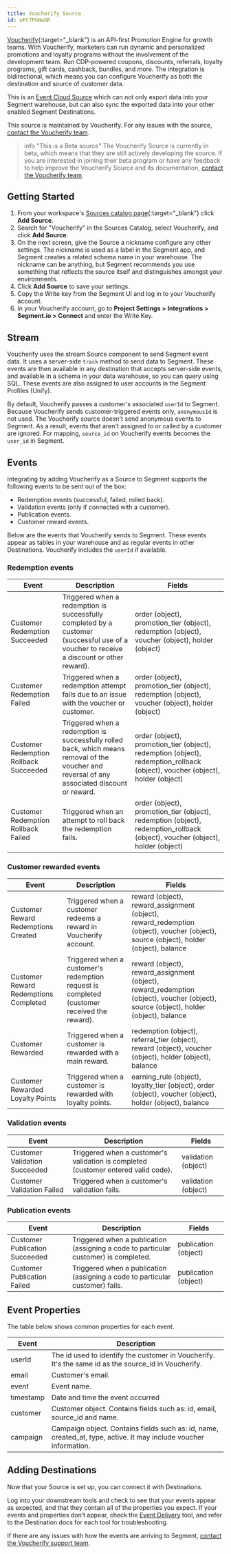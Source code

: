 ```yaml
---
title: Voucherify Source
id: wFC7PGNwGR
---
```

[Voucherify](https://voucherify.io/?utm_source=segmentio&utm_medium=docs&utm_campaign=partners){:target="_blank”} is an API-first Promotion Engine for growth teams. With Voucherify, marketers can run dynamic and personalized promotions and loyalty programs without the involvement of the development team. Run CDP-powered coupons, discounts, referrals, loyalty programs, gift cards, cashback, bundles, and more.
The integration is bidirectional, which means you can configure Voucherify as both the destination and source of customer data.

This is an [Event Cloud Source](/docs/sources/#event-cloud-sources) which can not only export data into your Segment warehouse, but can also sync the exported data into your other enabled Segment Destinations.

This source is maintained by Voucherify. For any issues with the source, [contact the Voucherify team](mailto:support@voucherify.io).

> info "This is a Beta source"
> The Voucherify Source is currently in beta, which means that they are still actively developing the source. If you are interested in joining their beta program or have any feedback to help improve the Voucherify Source and its documentation, [contact the Voucherify team](mailto:support@voucherify.io).

## Getting Started

1. From your workspace's [Sources catalog page](https://app.segment.com/goto-my-workspace/sources/catalog){:target="_blank”} click **Add Source**.
2. Search for "Voucherify" in the Sources Catalog, select Voucherify, and click **Add Source**.
3. On the next screen, give the Source a nickname configure any other settings. The nickname is used as a label in the Segment app, and Segment creates a related schema name in your warehouse. The nickname can be anything, but Segment recommends you use something that reflects the source itself and distinguishes amongst your environments.
4. Click **Add Source** to save your settings.
5. Copy the Write key from the Segment UI and log in to your Voucherify account. 
6. In your Voucherify account, go to **Project Settings > Integrations > Segment.io > Connect** and enter the Write Key.

## Stream

Voucherify uses the stream Source component to send Segment event data. It uses a server-side `track` method to send data to Segment. These events are then available in any destination that accepts server-side events, and available in a schema in your data warehouse, so you can query using SQL. These events are also assigned to user accounts in the Segment Profiles (Unify). 

By default, Voucherify passes a customer's associated `userId` to Segment. Because Voucherify sends customer-triggered events only, `anonymousId` is not used. The Voucherify source doesn't send anonymous events to Segment. As a result, events that aren't assigned to or called by a customer are ignored. For mapping, `source_id` on Voucherify events becomes the `user_id` in Segment.

## Events
Integrating by adding Voucherify as a Source to Segment supports the following events to be sent out of the box:
- Redemption events (successful, failed, rolled back). 
- Validation events (only if connected with a customer). 
- Publication events.
- Customer reward events.

Below are the events that Voucherify sends to Segment. These events appear as tables in your warehouse and as regular events in other Destinations. Voucherify includes the `userId` if available.

### Redemption events
| Event                                  | Description                                                                                                                                    | Fields                                                                                                                        |
|----------------------------------------|------------------------------------------------------------------------------------------------------------------------------------------------|-------------------------------------------------------------------------------------------------------------------------------|
| Customer Redemption Succeeded          | Triggered when a redemption is successfully completed by a customer (successful use of a voucher to receive a discount or other reward).       | order (object), promotion_tier (object), redemption (object), voucher (object), holder (object)                               |
| Customer Redemption Failed             | Triggered  when a redemption attempt fails due to an issue with the voucher or customer.                                                       | order (object), promotion_tier (object), redemption (object), voucher (object), holder (object)                               |
| Customer Redemption Rollback Succeeded | Triggered when a redemption is successfully rolled back, which means removal of the voucher and reversal of any associated discount or reward. | order (object), promotion_tier (object), redemption (object), redemption_rollback (object), voucher (object), holder (object) |
| Customer Redemption Rollback Failed    | Triggered when an attempt to roll back the redemption fails.                                                                                   | order (object), promotion_tier (object), redemption (object), redemption_rollback (object), voucher (object), holder (object) |

### Customer rewarded events
| Event                                 | Description                                                                                 | Fields                                                                                                                               |
|---------------------------------------|---------------------------------------------------------------------------------------------|--------------------------------------------------------------------------------------------------------------------------------------|
| Customer Reward Redemptions Created   | Triggered when a customer redeems a reward in Voucherify account.                           | reward (object), reward_assignment (object), reward_redemption (object), voucher (object), source (object), holder (object), balance |
| Customer Reward Redemptions Completed | Triggered when a customer's redemption request is completed (customer received the reward). | reward (object), reward_assignment (object), reward_redemption (object), voucher (object), source (object), holder (object), balance |
| Customer Rewarded                     | Triggered when a customer is rewarded with a main reward.                                   | redemption (object),  referral_tier (object), reward (object), voucher (object), holder (object), balance                            |
| Customer Rewarded Loyalty Points      | Triggered when a customer is rewarded with loyalty points.                                  | earning_rule (object),  loyalty_tier (object), order (object), voucher (object), holder (object), balance                            |

### Validation events
| Event                         | Description                                                                        | Fields              |
|-------------------------------|------------------------------------------------------------------------------------|---------------------|
| Customer Validation Succeeded | Triggered when a customer's validation is completed (customer entered valid code). | validation (object) |
| Customer Validation Failed    | Triggered when a customer's validation fails.                                      | validation (object) |

### Publication events
| Event                          | Description                                                                          | Fields               |
|--------------------------------|--------------------------------------------------------------------------------------|----------------------|
| Customer Publication Succeeded | Triggered when a publication (assigning a code to particular customer) is completed. | publication (object) |
| Customer Publication Failed    | Triggered when a publication (assigning a code to particular customer) fails.        | publication (object) |


## Event Properties

The table below shows common properties for each event.

| Event     | Description                                                                                                       |
|-----------|-------------------------------------------------------------------------------------------------------------------|
| userId    | The id used to identify the customer in Voucherify. It's the same id as the source_id in Voucherify.              |
| email     | Customer's email.                                                                                                 |
| event     | Event name.                                                                                                       |
| timestamp | Date and time the event occurred                                                                                  |
| customer  | Customer object. Contains fields such as: id, email, source_id and name.                                          |
| campaign  | Campaign object. Contains fields such as: id, name, created_at, type, active. It may include voucher information. |

## Adding Destinations

Now that your Source is set up, you can connect it with Destinations.

Log into your downstream tools and check to see that your events appear as expected, and that they contain all of the properties you expect. If your events and properties don’t appear, check the [Event Delivery](/docs/connections/event-delivery/) tool, and refer to the Destination docs for each tool for troubleshooting.

If there are any issues with how the events are arriving to Segment, [contact the Voucherify support team](mailto:support@voucherify.io).
